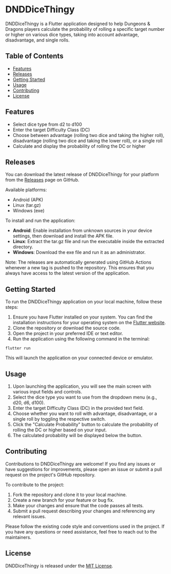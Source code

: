 # DNDDiceThingy

DNDDiceThingy is a Flutter application designed to help Dungeons & Dragons players calculate the probability of rolling a specific target number or higher on various dice types, taking into account advantage, disadvantage, and single rolls.

## Table of Contents

- [Features](#features)
- [Releases](#releases)
- [Getting Started](#getting-started)
- [Usage](#usage)
- [Contributing](#contributing)
- [License](#license)

## Features

- Select dice type from d2 to d100
- Enter the target Difficulty Class (DC)
- Choose between advantage (rolling two dice and taking the higher roll), disadvantage (rolling two dice and taking the lower roll), or a single roll
- Calculate and display the probability of rolling the DC or higher

## Releases

You can download the latest release of DNDDiceThingy for your platform from the [Releases](https://github.com/your-username/your-repo/releases) page on GitHub.

Available platforms:
- Android (APK)
- Linux (tar.gz)
- Windows (exe)

To install and run the application:

- **Android**: Enable installation from unknown sources in your device settings, then download and install the APK file.
- **Linux**: Extract the tar.gz file and run the executable inside the extracted directory.
- **Windows**: Download the exe file and run it as an administrator.

Note: The releases are automatically generated using GitHub Actions whenever a new tag is pushed to the repository. This ensures that you always have access to the latest version of the application.

## Getting Started

To run the DNDDiceThingy application on your local machine, follow these steps:

1. Ensure you have Flutter installed on your system. You can find the installation instructions for your operating system on the [Flutter website](https://flutter.dev/docs/get-started/install).
2. Clone the repository or download the source code.
3. Open the project in your preferred IDE or text editor.
4. Run the application using the following command in the terminal:


```
flutter run
```


This will launch the application on your connected device or emulator.

## Usage

1. Upon launching the application, you will see the main screen with various input fields and controls.
2. Select the dice type you want to use from the dropdown menu (e.g., d20, d6, d100).
3. Enter the target Difficulty Class (DC) in the provided text field.
4. Choose whether you want to roll with advantage, disadvantage, or a single roll by toggling the respective switch.
5. Click the "Calculate Probability" button to calculate the probability of rolling the DC or higher based on your input.
6. The calculated probability will be displayed below the button.

## Contributing

Contributions to DNDDiceThingy are welcome! If you find any issues or have suggestions for improvements, please open an issue or submit a pull request on the project's GitHub repository.

To contribute to the project:

1. Fork the repository and clone it to your local machine.
2. Create a new branch for your feature or bug fix.
3. Make your changes and ensure that the code passes all tests.
4. Submit a pull request describing your changes and referencing any relevant issues.

Please follow the existing code style and conventions used in the project. If you have any questions or need assistance, feel free to reach out to the maintainers.

## License

DNDDiceThingy is released under the [MIT License](https://opensource.org/licenses/MIT).
